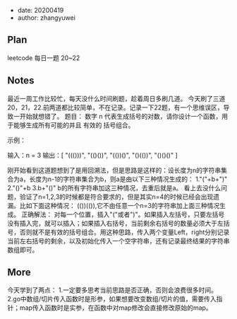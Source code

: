 - date: 20200419 
- author: zhangyuwei

## Plan
leetcode 每日一题 20~22
## Notes
最近一周工作比较忙，每天没什么时间刷题，趁着周日多刷几道。
今天刷了三道20，21，22.前两道都比较简单，不在记录。记录一下22题，有一个思维误区，导致一开始就想错了。
题目：
数字 n 代表生成括号的对数，请你设计一个函数，用于能够生成所有可能的并且 有效的 括号组合。

示例：

输入：n = 3
输出：[
       "((()))",
       "(()())",
       "(())()",
       "()(())",
       "()()()"
     ]

刚开始看到这道题想到了是用回溯法，但是思路是这样的：设长度为n的字符串集合为a，长度为n-1的字符串集合为b，则a是由以下三种情况生成的：
1."("+b+")"
2."()"+b
3.b+"()"
b的所有字符串加这三种情况，去重后就是a。
看上去没什么问题，验证了n=1,2,3的时候都是符合要求的，但是其实n=4的时候已经会出现遗漏。比如下面这种情况：
(())(()),它不由任意一个n=3的字符串加上面三种情况生成。
正确解法：
对每一个位置，插入"("或者")"。如果插入左括号，只要左括号没有插入完，就可以插入；如果插入右括号，当前剩余右括号的数量必须大于左括号，否则就不是有效的括号组合。用这种思路，传入两个变量Left，right分别记录当前左右括号的剩余，以及初始化传入一个空字符串，还有记录最终结果的字符串数组即可。
## More
今天学到了两点：
1.一定要多思考当前思路是否正确，否则会浪费很多时间。
2.go中数组/切片传入函数时是形参，如果想要改变数组/切片的值，需要传入指针；map传入函数时是实参，在函数中对map修改会直接修改原始的map。